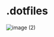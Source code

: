 # .dotfiles

![image (2)](https://user-images.githubusercontent.com/93471702/169653668-58277106-a294-4bc9-b018-35bfe630658d.png)
